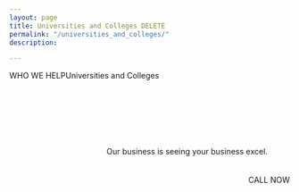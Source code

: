 ```yaml
---
layout: page
title: Universities and Colleges DELETE
permalink: "/universities_and_colleges/"
description: 

---
```

WHO WE HELPUniversities and Colleges<strong><span style="color: #fff;">Team Business offers team-based, experiential business workshops to Universities and Colleges. Our workshops give faculty and students a hands-on experience that enriches their education. The experiential and highly interactive nature of our programs provide the added benefit of rapid team bonding and the opportunity to observe personality traits in a safe environment. We are not a replacement for the lessons learned; we augment the classroom with practical and fundamental experience-based examples that help to make the curriculum real.</span></strong>Our business is seeing your business excel.<span style="color: #fff;">Every interaction begins with a conversation because every experience we lead can be easily customized for you and your organization. Find out what we can do to accelerate your business education. Call 410-837-1414</span>CALL NOW
